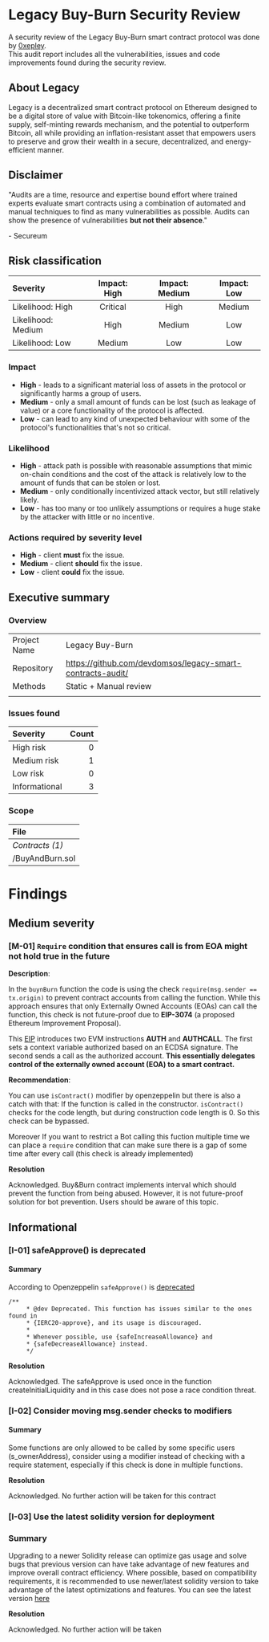 # Legacy Buy-Burn Security Review

A security review of the Legacy Buy-Burn smart contract protocol was done by [0xepley](https://twitter.com/0xepley). \
This audit report includes all the vulnerabilities, issues and code improvements found during the security review.

## About Legacy

Legacy is a decentralized smart contract protocol on Ethereum designed to be a digital store of value with Bitcoin-like tokenomics, offering a finite supply, self-minting rewards mechanism, and the potential to outperform Bitcoin, all while providing an inflation-resistant asset that empowers users to preserve and grow their wealth in a secure, decentralized, and energy-efficient manner.

## Disclaimer

"Audits are a time, resource and expertise bound effort where trained experts evaluate smart
contracts using a combination of automated and manual techniques to find as many vulnerabilities
as possible. Audits can show the presence of vulnerabilities **but not their absence**."

\- Secureum

## Risk classification

| Severity           | Impact: High | Impact: Medium | Impact: Low |
| :----------------- | :----------: | :------------: | :---------: |
| Likelihood: High   |   Critical   |      High      |   Medium    |
| Likelihood: Medium |     High     |     Medium     |     Low     |
| Likelihood: Low    |    Medium    |      Low       |     Low     |

### Impact

- **High** - leads to a significant material loss of assets in the protocol or significantly harms a group of users.
- **Medium** - only a small amount of funds can be lost (such as leakage of value) or a core functionality of the protocol is affected.
- **Low** - can lead to any kind of unexpected behaviour with some of the protocol's functionalities that's not so critical.

### Likelihood

- **High** - attack path is possible with reasonable assumptions that mimic on-chain conditions and the cost of the attack is relatively low to the amount of funds that can be stolen or lost.
- **Medium** - only conditionally incentivized attack vector, but still relatively likely.
- **Low** - has too many or too unlikely assumptions or requires a huge stake by the attacker with little or no incentive.

### Actions required by severity level

- **High** - client **must** fix the issue.
- **Medium** - client **should** fix the issue.
- **Low** - client **could** fix the issue.

## Executive summary

### Overview

|               |                                                                                              |
| :------------ | :------------------------------------------------------------------------------------------- |
| Project Name  | Legacy Buy-Burn                                                                                     |
| Repository    | https://github.com/devdomsos/legacy-smart-contracts-audit/  
| Methods       | Static + Manual review                                                                                |
|               |


### Issues found

| Severity      |                                                     Count |
| :------------ | --------------------------------------------------------: |
| High risk     |       0 |
| Medium risk   |     1 |
| Low risk      |       0 |
| Informational      |       3 |



### Scope

| File                                                                                                    | 
| :------------------------------------------------------------------------------------------------------ | 
| _Contracts (1)_                                                  |
| /BuyAndBurn.sol |

# Findings


## Medium severity

### [M-01] `Require` condition that ensures call is from EOA might not hold true in the future

**Description**:  

In the `buynBurn` function the code is using the check `require(msg.sender == tx.origin)` to prevent contract accounts from calling the function. While this approach ensures that only Externally Owned Accounts (EOAs) can call the function, this check is not future-proof due to **EIP-3074** (a proposed Ethereum Improvement Proposal).

This [EIP](https://eips.ethereum.org/EIPS/eip-3074#abstract) introduces two EVM instructions **AUTH** and **AUTHCALL**. The first sets a context variable authorized based on an ECDSA signature. The second sends a call as the authorized account. **This essentially delegates control of the externally owned account (EOA) to a smart contract.**

**Recommendation**:

You can use `isContract()` modifier by openzeppelin but there is also a catch with that: If the function is called in the constructor. `isContract()` checks for the code length, but during construction code length is 0. So this check can be bypassed.

Moreover If you want to restrict a Bot calling this fuction multiple time we can place a `require` condition that can make sure there is a gap of some time after every call (this check is already implemented)

**Resolution**

Acknowledged. Buy&Burn contract implements interval which should prevent the function from being abused. However, it is not future-proof solution for bot prevention. Users should be aware of this topic.

## Informational

### [I-01] safeApprove() is deprecated

#### Summary
According to Openzeppelin `safeApprove()` is [deprecated](https://github.com/OpenZeppelin/openzeppelin-contracts/blob/566a774222707e424896c0c390a84dc3c13bdcb2/contracts/token/ERC20/utils/SafeERC20.sol#L38)

```solidity
/**
     * @dev Deprecated. This function has issues similar to the ones found in
     * {IERC20-approve}, and its usage is discouraged.
     *
     * Whenever possible, use {safeIncreaseAllowance} and
     * {safeDecreaseAllowance} instead.
     */
```
**Resolution**

Acknowledged. The safeApprove is used once in the function createInitialLiquidity and in this case does not pose a race condition threat.

### [I-02] Consider moving msg.sender checks to modifiers

#### Summary
Some functions are only allowed to be called by some specific users (s_ownerAddress), consider using a modifier instead of checking with a require statement, especially if this check is done in multiple functions.  

**Resolution**

Acknowledged. No further action will be taken for this contract



### [I-03] Use the latest solidity version for deployment

### Summary 
Upgrading to a newer Solidity release can optimize gas usage and solve bugs that previous version can have take advantage of new features and improve overall contract efficiency. Where possible, based on compatibility requirements, it is recommended to use newer/latest solidity version to take advantage of the latest optimizations and features. You can see the latest version [here](https://soliditylang.org/blog/category/releases/)

**Resolution**

Acknowledged. No further action will be taken
